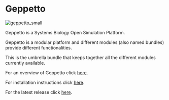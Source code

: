 # Geppetto

![geppetto_small](https://f.cloud.github.com/assets/81127/753966/2be24fee-e57b-11e2-9e64-cee1651ec053.png)

Geppetto is a Systems Biology Open Simulation Platform.

Geppetto is a modular platform and different modules (also named bundles) provide different functionalities.

This is the umbrella bundle that keeps together all the different modules currently available.

For an overview of Geppetto click [here](https://github.com/openworm/OpenWorm/wiki/Geppetto--Overview).

For installation instructions click [here](https://github.com/openworm/OpenWorm/wiki/Geppetto---Install-instructions).

For the latest release click [here](https://github.com/openworm/org.geppetto/releases/).



